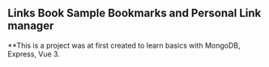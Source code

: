 ## Links Book Sample Bookmarks and Personal Link manager

**This is a project was at first created to learn basics with MongoDB, Express, Vue 3.